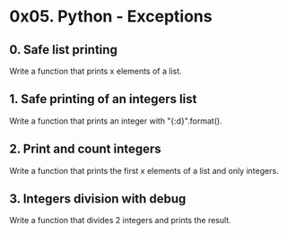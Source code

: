 # 0x05. Python - Exceptions
## 0. Safe list printing
Write a function that prints x elements of a list.
## 1. Safe printing of an integers list
Write a function that prints an integer with "{:d}".format().
## 2. Print and count integers
Write a function that prints the first x elements of a list and only integers.
## 3. Integers division with debug
Write a function that divides 2 integers and prints the result.
